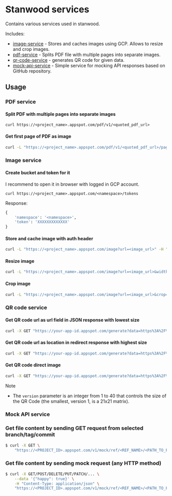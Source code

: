# Stanwood services

Contains various services used in stanwood. 

Includes:
* [image-service](/image_service) - Stores and caches images using GCP. Allows to resize and crop images.
* [pdf-service](/pdf_service) - Splits PDF file with multiple pages into separate images.
* [qr-code-service](/qr_code_service) - generates QR code for given data.
* [mock-api-service](/mock_api_serivce) - Simple service for mocking API responses based on GitHub repository. 

## Usage

### PDF service


#### Split PDF with multiple pages into separate images

```
curl https://<project_name>.appspot.com/pdf/v1/<quoted_pdf_url>
```


#### Get first page of PDF as image

```bash
curl -L "https://<project_name>.appspot.com/pdf/v1/<quoted_pdf_url>/pages/1.<image_extension:png,jpg,...>"
```

### Image service

#### Create bucket and token for it

I recommend to open it in browser with logged in GCP account.
```
curl https://<project_name>.appspot.com/<namespace>/tokens 
```

Response:
```python
{
    'namespace': '<namespace>',
    'token': 'XXXXXXXXXXXXX'
}
```

#### Store and cache image with auth header

```bash
curl -L "https://<project_name>.appspot.com/image?url=<image_url>" -H "X-Auth-Token: <token>" > "<image_name>"
```


#### Resize image

```bash
curl -L "https://<project_name>.appspot.com/image?url=<image_url>&width=1024" -H "X-Auth-Token: <token>" > "<image_name>"
```

#### Crop image

```bash
curl -L "https://<project_name>.appspot.com/image?url=<image_url>&crop=200,200,400,400" -H "X-Auth-Token: <token>" > "<image_name>"
```

### QR code service

#### Get QR code url as url field in JSON response with lowest size
```bash
curl -X GET "https://your-app-id.appspot.com/generate?data=https%3A%2F%2Fstanwood.io&format=json&version=1
```

#### Get QR code url as location in redirect response with highest size
```bash
curl -X GET "https://your-app-id.appspot.com/generate?data=https%3A%2F%2Fstanwood.io&version=40
```

#### Get QR code direct image
```bash
curl -X GET "https://your-app-id.appspot.com/generate?data=https%3A%2F%2Fstanwood.io&format=image
```
Note

* The `version` parameter is an integer from 1 to 40 that controls the size of the QR Code (the smallest, version 1, is a 21x21 matrix). 


### Mock API service


### Get file content by sending GET request from selected branch/tag/commit

```bash
$ curl -X GET \
    "https://<PROJECT_ID>.appspot.com/v1/mock/ref/<REF_NAME>/<PATH_TO_FILE>"
```

### Get file content by sending mock request (any HTTP method)

```bash
$ curl -X GET/POST/DELETE/PUT/PATCH/... \
    --data '{"happy": true}' \
    -H "Content-Type: application/json" \
    "https://<PROJECT_ID>.appspot.com/v1/mock/ref/<REF_NAME>/<PATH_TO_FILE>"
```

